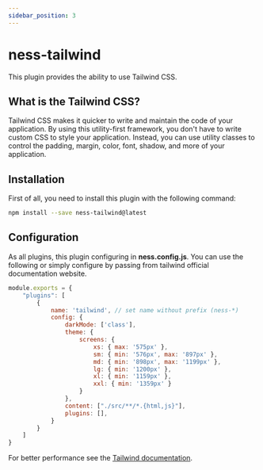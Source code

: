 ```yaml
---
sidebar_position: 3
---
```


# ness-tailwind

This plugin provides the ability to use Tailwind CSS.

## What is the Tailwind CSS?

Tailwind CSS makes it quicker to write and maintain the code of your application. By using this utility-first framework, you don't have to write custom CSS to style your application. Instead, you can use utility classes to control the padding, margin, color, font, shadow, and more of your application.

## Installation

First of all, you need to install this plugin with the following command:

```bash
npm install --save ness-tailwind@latest
```

## Configuration

As all plugins, this plugin configuring in **ness.config.js**. You can use the following or simply configure by passing from tailwind official documentation website.

```jsx showLineNumbers
module.exports = {
    "plugins": [
        {
            name: 'tailwind', // set name without prefix (ness-*)
            config: {
                darkMode: ['class'],
                theme: {
                    screens: {
                        xs: { max: '575px' },
                        sm: { min: '576px', max: '897px' },
                        md: { min: '898px', max: '1199px' },
                        lg: { min: '1200px' },
                        xl: { min: '1159px' },
                        xxl: { min: '1359px' }
                    }
                },
                content: ["./src/**/*.{html,js}"],
                plugins: [],
            }
        }
    ]
}
```

For better performance see the [Tailwind documentation](https://tailwindcss.com/docs/configuration).
